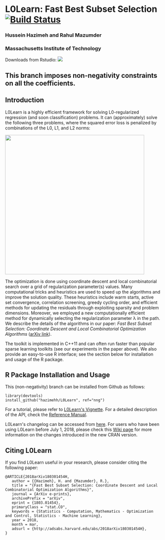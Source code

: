 # L0Learn: Fast Best Subset Selection [![Build Status](https://travis-ci.org/hazimehh/L0Learn.svg?branch=master)](https://travis-ci.org/hazimehh/L0Learn) 
### Hussein Hazimeh and Rahul Mazumder 
### Massachusetts Institute of Technology

Downloads from Rstudio: [![](https://cranlogs.r-pkg.org/badges/grand-total/L0Learn)](https://cran.rstudio.com/web/packages/L0Learn/index.html)

## This branch imposes non-negativity constraints on all the coefficients.



## Introduction
L0Learn is a highly efficient framework for solving L0-regularized regression (and soon classification) problems. It can (approximately) solve the following three problems, where the squared error loss is penalized by combinations of the L0, L1, and L2 norms:

<img src="https://github.com/hazimehh/L0Learn/blob/master/misc/regeqs.png" width = 450>


The optimization is done using coordinate descent and local combinatorial search over a grid of regularization parameter(s) values. Many computational tricks and heuristics are used to speed up the algorithms and improve the solution quality. These heuristics include warm starts, active set convergence, correlation screening, greedy cycling order, and efficient methods for updating the residuals through exploiting sparsity and problem dimensions. Moreover, we employed a new computationally efficient method for dynamically selecting the regularization parameter λ in the path. We describe the details of the algorithms in our paper: *Fast Best Subset Selection: Coordinate Descent and Local Combinatorial Optimization Algorithms* ([arXiv link](https://arxiv.org/abs/1803.01454)). 

The toolkit is implemented in C++11 and can often run faster than popular sparse learning toolkits (see our experiments in the paper above). We also provide an easy-to-use R interface; see the section below for installation and usage of the R package.

## R Package Installation and Usage
This (non-negativity) branch can be installed from Github as follows:
```{R}
library(devtools)
install_github("hazimehh/L0Learn", ref="nng")
```

For a tutorial, please refer to [L0Learn's Vignette](https://cran.r-project.org/web/packages/L0Learn/vignettes/L0Learn-vignette.html). For a detailed description of the API, check the [Reference Manual](https://cran.r-project.org/web/packages/L0Learn/L0Learn.pdf).

L0Learn's changelog can be accessed from [here](https://github.com/hazimehh/L0Learn/blob/master/chagelog). For users who have been using L0Learn before July 1, 2018, please check this [Wiki page](https://github.com/hazimehh/L0Learn/wiki/Note-for-previous-users) for more information on the changes introduced in the new CRAN version.

## Citing L0Learn
If you find L0Learn useful in your research, please consider citing the following paper:
```
@ARTICLE{2018arXiv180301454H,
   author = {{Hazimeh}, H. and {Mazumder}, R.},
   title = "{Fast Best Subset Selection: Coordinate Descent and Local Combinatorial Optimization Algorithms}",
   journal = {ArXiv e-prints},
   archivePrefix = "arXiv",
   eprint = {1803.01454},
   primaryClass = "stat.CO",
   keywords = {Statistics - Computation, Mathematics - Optimization and Control, Statistics - Machine Learning},
   year = 2018,
   month = mar,
   adsurl = {http://adsabs.harvard.edu/abs/2018arXiv180301454H},
}
```
